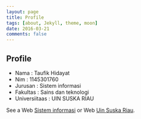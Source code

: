 ```yaml
---
layout: page
title: Profile
tags: [about, Jekyll, theme, moon]
date: 2016-03-21
comments: false
---  
```

## Profile
* Nama              : Taufik Hidayat
* Nim               : 1145301760
* Jurusan           : Sistem informasi
* Fakultas          : Sains dan teknologi
* Universiitaas     : UIN SUSKA RIAU

See a Web [Sistem informasi](http://Sif.uin-suska.ac.id) or Web [Uin Suska Riau](https://uin-suska.ac.id).
